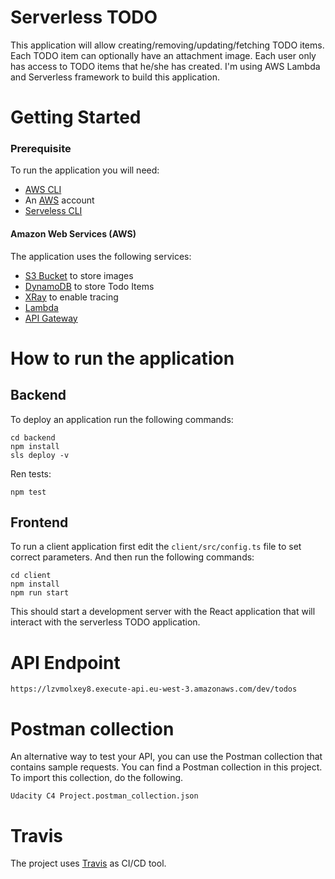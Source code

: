 # Serverless TODO

This application will allow creating/removing/updating/fetching TODO items. Each TODO item can optionally have an attachment image. Each user only has access to TODO items that he/she has created. I'm using AWS Lambda and Serverless framework to build this application.

# Getting Started

### Prerequisite

To run the application you will need:

- [AWS CLI](https://aws.amazon.com/cli/)
- An [AWS](https://console.aws.amazon.com) account
- [Serveless CLI](https://www.serverless.com/framework/docs/getting-started#via-npm)

#### Amazon Web Services (AWS)

The application uses the following services:

- [S3 Bucket](https://docs.aws.amazon.com/s3/index.html) to store images
- [DynamoDB](https://aws.amazon.com/dynamodb/) to store Todo Items
- [XRay](https://aws.amazon.com/xray/) to enable tracing
- [Lambda](https://aws.amazon.com/lambda/)
- [API Gateway](https://aws.amazon.com/api-gateway/)

# How to run the application

## Backend

To deploy an application run the following commands:

```
cd backend
npm install
sls deploy -v
```

Ren tests:

```
npm test
```

## Frontend

To run a client application first edit the `client/src/config.ts` file to set correct parameters. And then run the following commands:

```
cd client
npm install
npm run start
```

This should start a development server with the React application that will interact with the serverless TODO application.

# API Endpoint

```
https://lzvmolxey8.execute-api.eu-west-3.amazonaws.com/dev/todos
```

# Postman collection

An alternative way to test your API, you can use the Postman collection that contains sample requests. You can find a Postman collection in this project. To import this collection, do the following.

```
Udacity C4 Project.postman_collection.json
```

# Travis

The project uses [Travis](https://travis-ci.org/) as CI/CD tool.
